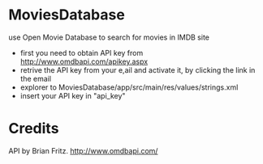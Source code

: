 # MoviesDatabase
use Open Movie Database to search for movies in IMDB site

* first you need to obtain API key from http://www.omdbapi.com/apikey.aspx
* retrive the API key from your e,ail and activate it, by clicking the link in the email
* explorer to MoviesDatabase/app/src/main/res/values/strings.xml
* insert your API key in "api_key"

# Credits
API by Brian Fritz.
http://www.omdbapi.com/
